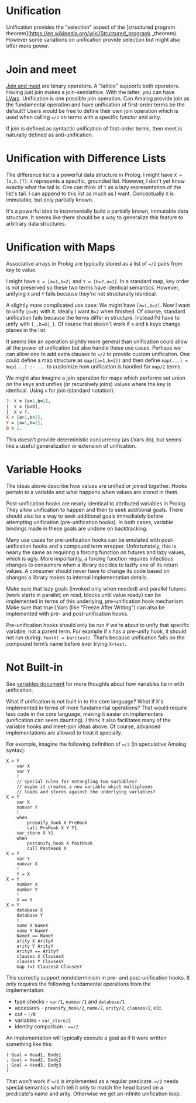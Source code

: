 # Unification

Unification provides the "selection" aspect of the [structured program theorem](https://en.wikipedia.org/wiki/Structured_program\
_theorem).  However some variations on unification provide selection but might also offer more power.

# Join and meet

[Join and meet](https://en.wikipedia.org/wiki/Join_and_meet) are binary operators.  A "lattice" supports both operators.  Having just join makes a join-semilattice.  With the latter, you can have [LVars](http://composition.al/blog/2013/09/22/some-example-mvar-ivar-and-lvar-programs-in-haskell/).  Unification is one possible join operation.  Can Amalog provide join as the fundamental operation and have unification of first-order terms be the default?  Users would be free to define their own join operation which is used when calling `=/2` on terms with a specific functor and arity.

If join is defined as syntactic unification of first-order terms, then meet is naturally defined as anti-unification.

# Unification with Difference Lists

The difference list is a powerful data structure in Prolog.  I might have `X = [a,b,|T]`.  `X` represents a specific, grounded list.  However, I don't yet know exactly what the tail is.  One can think of `T` as a lazy representation of the list's tail.  I can append to this list as much as I want.  Conceptually `X` is immutable, but only partially known.

It's a powerful idea to incrementally build a partially known, immutable data structure.  It seems like there should be a way to generalize this feature to arbitrary data structures.

# Unification with Maps

Associative arrays in Prolog are typically stored as a list of `=/2` pairs from key to value.

I might have `X = [a=1,b=2]` and `Y = [b=2,a=1]`.  In a standard map, key order is not preserved so these two terms have identical semantics.  However, unifying `X` and `Y` fails because they're not structurally identical.

A slightly more complicated use case: We might have `[a=1,b=2]`.  Now I want to unify `[b=B]` with it.  Ideally I want `B=2` when finished.  Of course, standard unification fails because the terms differ in structure.  Instead I'd have to unify with `[_,b=B|_]`.  Of course that doesn't work if `a` and `b` keys change places in the list.

It seems like an operation slightly more general than unification could allow all the power of unification but also handle these use cases.  Perhaps we can allow one to add extra clauses to `=/2` to provide custom unification.  One could define a map structure as `map([a=1,b=2])` and then define `map(...) = map(...) :- ...` to customize how unification is handled for `map/2` terms.

We might also imagine a join operation for maps which performs set union on the keys and unifies (or recursively joins) values where the key is identical.  Using `v` for join (standard notation):

```prolog
?- X = [a=1,b=2],
|  Y = [b=B],
|  X v Y.
X = [a=1,b=2],
Y = [a=1,b=2],
B = 2.
```

This doesn't provide deterministic concurrency (as LVars do), but seems like a useful generalization or extension of unification.

# Variable Hooks

The ideas above describe how values are unified or joined together.  Hooks pertain to a variable and what happens when values are stored in them.

Post-unification hooks are nearly identical to attributed variables in Prolog.  They allow unification to happen and then to seek additional goals.  There should also be a way to seek additional goals immediately before attempting unification (pre-unification hooks).  In both cases, variable bindings made in these goals are undone on backtracking.

Many use cases for pre-unification hooks can be emulated with post-unification hooks and a compound term wrapper.  Unfortunately, this is nearly the same as requiring a forcing function on futures and lazy values, which is ugly.  More importantly, a forcing function requires infectious changes to consumers when a library decides to lazify one of its return values.  A consumer should never have to change its code based on changes a library makes to internal implementation details.

Make sure that lazy goals (invoked only when needed) and parallel futures (work starts in parallel; on read, blocks until value ready) can be implemented in terms of this underlying, pre-unification hook mechanism.  Make sure that true LVars (like "Freeze After Writing") can also be implemented with pre- and post-unification hooks.

Pre-unification hooks should only be run if we’re about to unify that specific variable, not a parent term.  For example if `X` has a pre-unify hook, it should not run during: `foo(X) = bar(test)`.  That’s because unification fails on the compound term’s name before ever trying `X=test`.

# Not Built-in

See [variables document](variables.md) for more thoughts about how variables tie in with unification.

What if unification is not built in to the core language?  What if it's implemented in terms of more fundamental operations?  That would require less code in the core language, making it easier on implementers (unification can seem daunting).  I think it also facilitates many of the variable hooks and meet-join ideas above.  Of course, advanced implementations are allowed to treat it specially.

For example, imagine the following definition of `=/2` (in speculative Amalog syntax):

    X = Y
        var X
        var Y
        !
        // special rules for entangling two variables?
        // maybe it creates a new variable which multiplexes
        // loads and stores against the underlying variables?
    X = Y
        var X
        nonvar Y
        !
        when
            preunify_hook X PreHook
            call PreHook X Y Y1
        var_store X Y1
        when
            postunify_hook X PostHook
            call PostHook X
    X = Y
        var Y
        nonvar X
        !
        Y = X
    X = Y
        number X
        number Y
        !
        X == Y
    X = Y
        database X
        database Y
        !
        name X NameX
        name Y NameY
        NameX == NameY
        arity X ArityX
        arity Y ArityY
        ArityX == ArityY
        clauses X ClausesX
        clauses Y ClausesY
        map (=) ClausesX ClausesY

This correctly support nondeterminism in pre- and post-unification hooks.  It only requires the following fundamental operations from the implementation:

  * type checks - `var/1`, `number/1` and `database/1`
  * accessors - `preunify_hook/2`, `name/2`, `arity/2`, `clauses/2`, etc.
  * cut - `!/0`
  * variables - `var_store/2`
  * identity comparison - `==/2`

An implementation will typically execute a goal as if it were written something like this:

    ( Goal = Head1, Body1
    ; Goal = Head2, Body2
    ; Goal = Head3, Body3
    )

That won't work if `=/2` is implemented as a regular predicate.  `=/2` needs special semantics which tell it only to match the head based on a predicate's name and arity.  Otherwise we get an infinite unification loop.

